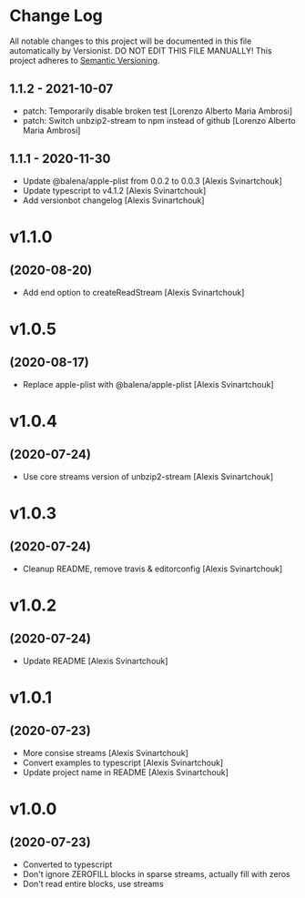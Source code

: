 # Change Log

All notable changes to this project will be documented in this file
automatically by Versionist. DO NOT EDIT THIS FILE MANUALLY!
This project adheres to [Semantic Versioning](http://semver.org/).

## 1.1.2 - 2021-10-07

* patch: Temporarily disable broken test [Lorenzo Alberto Maria Ambrosi]
* patch: Switch unbzip2-stream to npm instead of github [Lorenzo Alberto Maria Ambrosi]

## 1.1.1 - 2020-11-30

* Update @balena/apple-plist from 0.0.2 to 0.0.3 [Alexis Svinartchouk]
* Update typescript to v4.1.2 [Alexis Svinartchouk]
* Add versionbot changelog [Alexis Svinartchouk]

# v1.1.0
## (2020-08-20)

* Add end option to createReadStream [Alexis Svinartchouk]

# v1.0.5
## (2020-08-17)

* Replace apple-plist with @balena/apple-plist [Alexis Svinartchouk]

# v1.0.4
## (2020-07-24)

* Use core streams version of unbzip2-stream [Alexis Svinartchouk]

# v1.0.3
## (2020-07-24)

* Cleanup README, remove travis & editorconfig [Alexis Svinartchouk]

# v1.0.2
## (2020-07-24)

* Update README [Alexis Svinartchouk]

# v1.0.1
## (2020-07-23)

* More consise streams [Alexis Svinartchouk]
* Convert examples to typescript [Alexis Svinartchouk]
* Update project name in README [Alexis Svinartchouk]

# v1.0.0
## (2020-07-23)

* Converted to typescript
* Don't ignore ZEROFILL blocks in sparse streams, actually fill with zeros
* Don't read entire blocks, use streams
